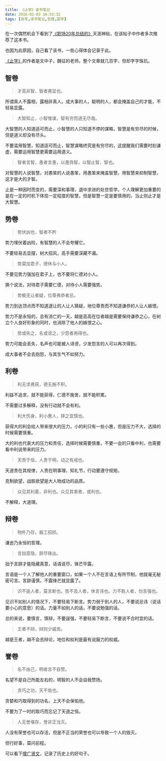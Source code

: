 ```yaml
---
title: 《止学》读书笔记
date: 2016-02-03 16:53:32
tags: [自写,读书笔记,哲理,国学]
---
```


在一次偶然机会下看到了[《职场20年总结的》](http://bbs.tianya.cn/m/post-no20-368712-1.shtml?#)天涯神贴，在该帖子中作者多次推荐了这本书。

也因为此原因，自己看了该书，一些心得体会记录于此。

[《止学》](http://book.douban.com/subject/1157084/)的作者是文中子，魏征的老师。整个文章就几百字，但却字字珠玑。

<!-- more -->

## 智卷

> 才高非智，智者弗显也。

所谓真人不露相，露相非真人。成大事的人，聪明的人，都会掩盖自己的才能，不轻易显露。

> 大智知止，小智惟谋，智有穷而道无尽哉。

大智慧的人知道适可而止，小智慧的人只知道不停的谋略，智慧是有穷尽的时候，但是道义却没有尽头。

不要滥用智慧，知道适可而止，智慧谋略终究是有穷尽的，这提醒我们需要时刻谦虚，需要运用智慧更需要运用道义。

> 智者言智，愚者言愚，以愚饰智，以智止智，智也。

对智慧的人说智慧，对愚笨的人说愚笨，用愚笨来掩盖智慧，用智慧来抑制智慧，这才是大的才智。

止是一种因时而变的，需要深和事理，退中求进的处世哲学。个人理解更加重要的是在一定的时机下体现一定程度的智慧，但是智慧一定是要慎用的，当止则止才是大智慧。

## 势卷

> 势伏凶也，智者不矜

势力埋伏着凶险，有智慧的人不会夸耀它。

不要轻易去显摆，树大招风，高手需要深藏不漏。

> 势莫加君子，德休与小人。

不要见势力强加在君子上，也不要将仁德对小人。

换个说法，对待君子需要仁德，对待小人需要强势。

> 势极无让者疑，位尊弗恭者忌。

势力到达顶点而不知道退让的人让人猜疑，地位尊贵而不知道谦恭的人让人嫉恨。

势力不是永恒的，总有消亡的一天，越是高高在位者越是需要保持谦恭之心，在树立个人良好形象的同时，也消除了他人的嫉恨之心。

> 势或失之，名或谤之，少怨者再得也。

势力可能会丢失，名声也可能被人诽谤，少发怨言的人可以再次得到。

成大事者不会去抱怨，与其生气不如努力。

## 利卷

> 利无求弗获，德无施不积。

利益不追求，就不能获得，仁德不施舍，就不能积累。

不需要过多解释，没有行动就不会有利。

> 利大伤身，利小惠人，择之宜慎也。

获得大的利会给人带来很大的压力，小的利只有一些小惠，但是压力不大，选择的时候需要慎重。

大的利也代表大的压力和责任，选择时候需要慎重，不要一会的只看中利，也需要看中利说带来的压力。

> 天贵于恒，人贵于明，动之有戒也。

天道贵在其规律，人贵在明事理，知礼节，行动要遵守规矩。

克制欲望，战胜欲望是大人物成功的品质。

> 众见其利着，非利也。众见其害者，或利也。

不解释，大道理。

## 辩卷

> 物朴乃存，器工招损。

谦逊乃永恒的哲理。

> 言拙意隐，辞尽锋出。

拙于言辞才能隐藏真意，话语说尽，锋芒毕露。

言语是一个人了解他人的重要窗口，如果一个人不在言语上有所节制，他就毫无秘密可言。言辞谨慎，不露锋芒就显露了。

> 识不逾人者，莫言断也。势不及人者，休言讳也。力不胜人者，勿言强也。

见识不如别人的情况下，不要轻易下断言。势力弱于别人的人，不要说忌讳（说话要小心的意思）的话。力量不如别人的话，不要说勉强的话。

总的来说，要慎言，慎辩，不要逞强，不要轻易下断言，不要说不合时宜的话。

> 王者不辩，辩则少威焉。

越是王者，越不会去辩论，地位和权利是最有说服力的权威。

## 誉卷

> 名不由己，明者言不自赞。

名望不是自己所能左右的，明智的人不会自我赞扬。

> 贪巧之功，天不佑也。

贪婪和巧取得到的功名，上天不会保佑他。

不要为了一时的取巧而忘记了天道之恒。

> 人无誉堪存，誉非正当灭。

人没有荣誉也可以存活，但是不正当的荣誉也可以导致一个人的毁灭。

但行好事，莫问前程。

可以看下[增广贤文](http://baike.baidu.com/view/53635.htm)，记录了历史上的好句子。
